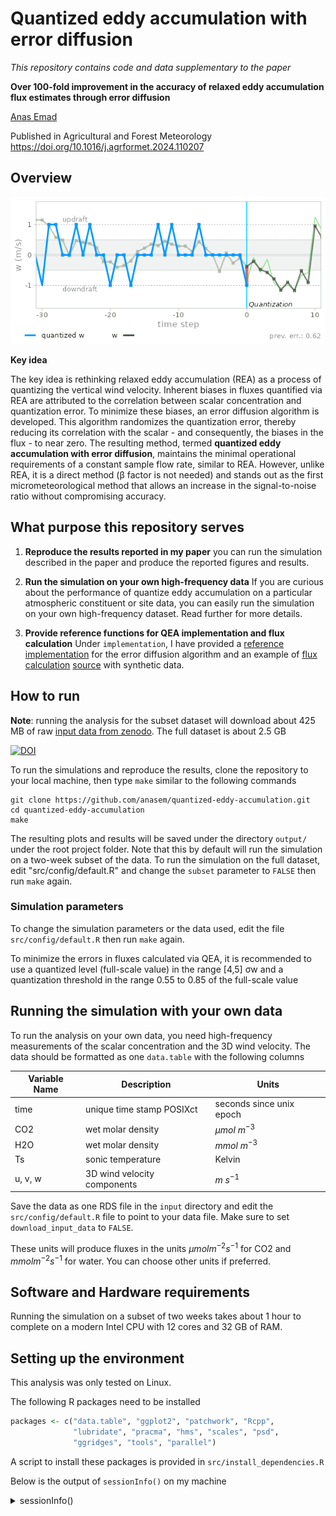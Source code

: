 # Quantized eddy accumulation with error diffusion

*This repository contains code and data supplementary to the paper*

**Over 100-fold improvement in the accuracy of relaxed eddy accumulation flux estimates through error diffusion**

[Anas Emad](https://orcid.org/0000-0002-0141-5262)
  
Published in Agricultural and Forest Meteorology  
https://doi.org/10.1016/j.agrformet.2024.110207

## Overview

<p align="center">
  <img src="img/QEA.gif" alt="GIF animation of vertical wind velocity
  quantization and error diffusion">
</p>

**Key idea**


The key idea is rethinking relaxed eddy accumulation (REA) as a process of
quantizing the vertical wind velocity. Inherent biases in fluxes quantified via
REA are attributed to the correlation between scalar concentration and
quantization error. To minimize these biases, an error diffusion algorithm is
developed. This algorithm randomizes the quantization error, thereby reducing
its correlation with the scalar - and consequently, the biases in the flux - to
near zero. The resulting method, termed **quantized eddy accumulation with error
diffusion**, maintains the minimal operational requirements of a constant sample
flow rate, similar to REA. However, unlike REA, it is a direct method (β factor
is not needed) and stands out as the first micrometeorological method that
allows an increase in the signal-to-noise ratio
without compromising accuracy.



## What purpose this repository serves

1. **Reproduce the results reported in my paper**
you can run the simulation described in the paper and produce the reported
figures and results.

2. **Run the simulation on your own high-frequency data**
If you are curious about the performance of quantize eddy accumulation on a
particular atmospheric constituent or site data, you can easily run the
simulation on your own high-frequency dataset.
Read further for more details.

3. **Provide reference functions for QEA implementation and flux calculation**
Under `implementation`, I have provided a [reference implementation](implementation/reference-implementation.R) for the error
diffusion algorithm and an example of [flux calculation](implementation/flux-calculation.pdf) [source](implementation/flux-calculation.rmd) with synthetic data.


## How to run

**Note**: running the analysis for the subset dataset will download about 425 MB of raw [input data from zenodo](https://doi.org/10.5281/zenodo.11108797). 
The full dataset is about 2.5 GB  

[![DOI](https://zenodo.org/badge/DOI/10.5281/zenodo.11108797.svg)](https://doi.org/10.5281/zenodo.11108797)



To run the simulations and reproduce the results, clone the repository to your
local machine, then type `make` similar to the following commands


```
git clone https://github.com/anasem/quantized-eddy-accumulation.git
cd quantized-eddy-accumulation
make
```

The resulting plots and results will be saved under the directory `output/`
under the root project folder.
Note that this by default will run the simulation on a two-week subset of the
data. To run the simulation on the full dataset, edit "src/config/default.R" and
change the `subset` parameter to `FALSE` then run `make` again.

### Simulation parameters 

To change the simulation parameters or the data used, edit the file
`src/config/default.R` then run `make` again. 

To minimize the errors in fluxes calculated via QEA, it is recommended to use
a quantized level (full-scale value) in the range [4,5] σw and a quantization
threshold in the range 0.55 to 0.85 of the full-scale value

## Running the simulation with your own data

To run the analysis on your own data, you need high-frequency measurements of
the scalar concentration and the 3D wind velocity. The data should be formatted
as one `data.table` with the following columns


| Variable Name | Description                 | Units                    |
|---------------|-----------------------------|--------------------------|
| time          | unique time stamp POSIXct   | seconds since unix epoch |
| CO2           | wet molar density           | $\mu mol\ m^{-3}$        |
| H2O           | wet molar density           | $mmol\ m^{-3}$           |
| Ts            | sonic temperature           | Kelvin                   |
| u, v, w       | 3D wind velocity components | $m\ s^{-1}$              |

Save the data as one RDS file in the `input` directory and edit the
`src/config/default.R` file to point to your data file.
Make sure to set `download_input_data` to `FALSE`.

These units will produce fluxes in the units $\mu mol m^{-2} s^{-1}$ for CO2 and
$mmol m^{-2} s^{-1}$ for water. You can choose other units if preferred.

## Software and Hardware requirements

Running the simulation on a subset of two weeks takes about 1 hour to complete
on a modern Intel CPU with 12 cores and 32 GB of RAM.

## Setting up the environment

This analysis was only tested on Linux.

The following R packages need to be installed

```R
packages <- c("data.table", "ggplot2", "patchwork", "Rcpp", 
              "lubridate", "pracma", "hms", "scales", "psd", 
              "ggridges", "tools", "parallel")

```
A script to install these packages is provided in `src/install_dependencies.R`

Below is the output of `sessionInfo()` on my machine

<details>
   <summary>sessionInfo()</summary>

    ```R
    > sessionInfo()
    R version 4.3.3 (2024-02-29)
    Platform: x86_64-pc-linux-gnu (64-bit)
    Running under: Arch Linux

    Matrix products: default
    BLAS:   /usr/lib/libblas.so.3.12.0 
    LAPACK: /usr/lib/liblapack.so.3.12.0

    locale:
     [1] LC_CTYPE=en_US.UTF-8       LC_NUMERIC=C              
     [3] LC_TIME=de_DE.UTF-8        LC_COLLATE=en_US.UTF-8    
     [5] LC_MONETARY=de_DE.UTF-8    LC_MESSAGES=en_US.UTF-8   
     [7] LC_PAPER=de_DE.UTF-8       LC_NAME=C                 
     [9] LC_ADDRESS=C               LC_TELEPHONE=C            
    [11] LC_MEASUREMENT=de_DE.UTF-8 LC_IDENTIFICATION=C       

    time zone: Europe/Berlin
    tzcode source: system (glibc)

    attached base packages:
    [1] parallel  tools     stats     graphics  grDevices utils    
    [7] datasets  methods   base     

    other attached packages:
     [1] ggridges_0.5.6    psd_2.1.1         scales_1.3.0     
     [4] hms_1.1.3         pracma_2.4.4      lubridate_1.9.3  
     [7] Rcpp_1.0.12       patchwork_1.2.0   ggplot2_3.5.0    
    [10] data.table_1.15.0 nvimcom_0.9-163   colorout_1.3-0   

    loaded via a namespace (and not attached):
     [1] vctrs_0.6.5        cli_3.6.2          rlang_1.1.3       
     [4] generics_0.1.3     glue_1.7.0         colorspace_2.1-0  
     [7] fansi_1.0.6        grid_4.3.3         munsell_0.5.0     
    [10] tibble_3.2.1       lifecycle_1.0.4    compiler_4.3.3    
    [13] dplyr_1.1.4        RColorBrewer_1.1-3 timechange_0.3.0  
    [16] pkgconfig_2.0.3    R6_2.5.1           tidyselect_1.2.0  
    [19] utf8_1.2.4         pillar_1.9.0       magrittr_2.0.3    
    [22] withr_3.0.0        gtable_0.3.4 
    ```

</details>

